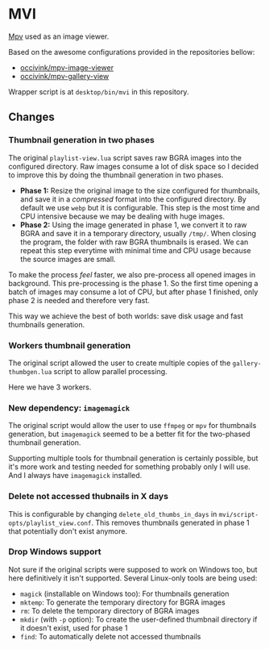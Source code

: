 # MVI

[Mpv](https://github.com/mpv-player/mpv) used as an image viewer.

Based on the awesome configurations provided in the repositories bellow:

- [occivink/mpv-image-viewer](https://github.com/occivink/mpv-image-viewer)
- [occivink/mpv-gallery-view](https://github.com/occivink/mpv-gallery-view)

Wrapper script is at `desktop/bin/mvi` in this repository.

## Changes

### Thumbnail generation in two phases

The original `playlist-view.lua` script saves raw BGRA images into the configured directory. Raw images consume a lot of disk space so I decided to improve this by doing the thumbnail generation in two phases.

- **Phase 1:** Resize the original image to the size configured for thumbnails, and save it in a *compressed* format into the configured directory. By default we use `webp` but it is configurable. This step is the most time and CPU intensive because we may be dealing with huge images.
- **Phase 2:** Using the image generated in phase 1, we convert it to raw BGRA and save it in a temporary directory, usually `/tmp/`. When closing the program, the folder with raw BGRA thumbnails is erased. We can repeat this step everytime with minimal time and CPU usage because the source images are small.

To make the process *feel* faster, we also pre-process all opened images in background. This pre-processing is the phase 1. So the first time opening a batch of images may consume a lot of CPU, but after phase 1 finished, only phase 2 is needed and therefore very fast.

This way we achieve the best of both worlds: save disk usage and fast thumbnails generation.

### Workers thumbnail generation

The original script allowed the user to create multiple copies of the `gallery-thumbgen.lua` script to allow parallel processing.

Here we have 3 workers.

### New dependency: `imagemagick`

The original script would allow the user to use `ffmpeg` or `mpv` for thumbnails generation, but `imagemagick` seemed to be a better fit for the two-phased thumbnail generation. 

Supporting multiple tools for thumbnail generation is certainly possible, but it's more work and testing needed for something probably only I will use. And I always have `imagemagick` installed.

### Delete not accessed thubnails in X days

This is configurable by changing `delete_old_thumbs_in_days` in `mvi/script-opts/playlist_view.conf`. This removes thumbnails generated in phase 1 that potentially don't exist anymore.

### Drop Windows support

Not sure if the original scripts were supposed to work on Windows too, but here definitively it isn't supported. Several Linux-only tools are being used:

- `magick` (installable on Windows too): For thumbnails generation
- `mktemp`: To generate the temporary directory for BGRA images
- `rm`: To delete the temporary directory of BGRA images
- `mkdir` (with `-p` option): To create the user-defined thumbnail directory if it doesn't exist, used for phase 1
- `find`: To automatically delete not accessed thumbnails
